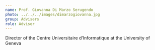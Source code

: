 ```yaml
---
name: Prof. Giovanna Di Marzo Serugendo
photo: ../../../images/dimarzogiovanna.jpg
group: Advisers
role: Adviser
---
```


Director of the Centre Universitaire d’Informatique at the University of Geneva
